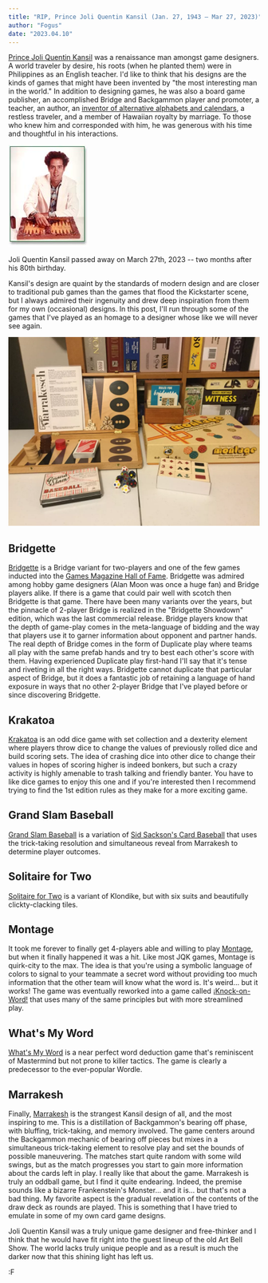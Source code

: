 ```yaml
---
title: "RIP, Prince Joli Quentin Kansil (Jan. 27, 1943 – Mar 27, 2023)"
author: "Fogus"
date: "2023.04.10"
---
```


[Prince Joli Quentin Kansil](https://en.wikipedia.org/wiki/Joli_Quentin_Kansil) was a renaissance man amongst game designers. A world traveler by desire, his roots (when he planted them) were in Philippines as an English teacher. I'd like to think that his designs are the kinds of games that might have been invented by "the most interesting man in the world." In addition to designing games, he was also a board game publisher, an accomplished Bridge and Backgammon player and promoter, a teacher, an author, an [inventor of alternative alphabets and calendars](http://web.archive.org/web/20060710031108/http://www.indochinegame.com/board_games/other_projects.html), a restless traveler, and a member of Hawaiian royalty by marriage. To those who knew him and corresponded with him, he was generous with his time and thoughtful in his interactions.

![PJQK](pjqk.jpeg)

Joli Quentin Kansil passed away on March 27th, 2023 -- two months after his 80th birthday.

Kansil's design are quaint by the standards of modern design and are closer to traditional pub games than the games that flood the Kickstarter scene, but I always admired their ingenuity and drew deep inspiration from them for my own (occasional) designs. In this post, I'll run through some of the games that I've played as an homage to a designer whose like we will never see again.

![My personal collection of PJQK games](pjqk-coll.png)

## Bridgette

[Bridgette](https://boardgamegeek.com/boardgame/2758/bridgette) is a Bridge variant for two-players and one of the few games inducted into the [Games Magazine Hall of Fame](https://web.archive.org/web/20100417062722/http://www.gamesmagazine-online.com/gameslinks/hallofame.html). Bridgette was admired among hobby game designers (Alan Moon was once a huge fan) and Bridge players alike. If there is a game that could pair well with scotch then Bridgette is that game. There have been many variants over the years, but the pinnacle of 2-player Bridge is realized in the "Bridgette Showdown" edition, which was the last commercial release. Bridge players know that the depth of game-play comes in the meta-language of bidding and the way that players use it to garner information about opponent and partner hands. The real depth of Bridge comes in the form of Duplicate play where teams all play with the same prefab hands and try to best each other's score with them. Having experienced Duplicate play first-hand I'll say that it's tense and riveting in all the right ways. Bridgette cannot duplicate that particular aspect of Bridge, but it does a fantastic job of retaining a language of hand exposure in ways that no other 2-player Bridge that I've played before or since discovering Bridgette.

## Krakatoa 

[Krakatoa](https://boardgamegeek.com/boardgame/1306/krakatoa) is an odd dice game with set collection and a dexterity element where players throw dice to change the values of previously rolled dice and build scoring sets. The idea of crashing dice into other dice to change their values in hopes of scoring higher is indeed bonkers, but such a crazy activity is highly amenable to trash talking and friendly banter. You have to like dice games to enjoy this one and if you're interested then I recommend trying to find the 1st edition rules as they make for a more exciting game.

## Grand Slam Baseball

[Grand Slam Baseball](https://boardgamegeek.com/boardgame/4777/grand-slam-baseball) is a variation of [Sid Sackson's Card Baseball](https://boardgamegeek.com/boardgame/21682/card-baseball) that uses the trick-taking resolution and simultaneous reveal from Marrakesh to determine player outcomes.

## Solitaire for Two

[Solitaire for Two](https://boardgamegeek.com/boardgame/2602/solitaire-two) is a variant of Klondike, but with six suits and beautifully clickty-clacking tiles.

## Montage

It took me forever to finally get 4-players able and willing to play [Montage](https://boardgamegeek.com/boardgame/5243/montage), but when it finally happened it was a hit. Like most JQK games, Montage is quirk-city to the max. The idea is that you're using a symbolic language of colors to signal to your teammate a secret word without providing too much information that the other team will know what the word is. It's weird... but it works! The game was eventually reworked into a game called [¡Knock-on-Word!](https://boardgamegeek.com/boardgame/4072/knock-word) that uses many of the same principles but with more streamlined play.

## What's My Word

[What's My Word](https://boardgamegeek.com/boardgame/4079/whats-my-word) is a near perfect word deduction game that's reminiscent of Mastermind but not prone to killer tactics. The game is clearly a predecessor to the ever-popular Wordle.

## Marrakesh 

Finally, [Marrakesh](https://boardgamegeek.com/boardgame/685/marrakesh) is the strangest Kansil design of all, and the most inspiring to me. This is a distillation of Backgammon's bearing off phase, with bluffing, trick-taking, and memory involved. The game centers around the Backgammon mechanic of bearing off pieces but mixes in a simultaneous trick-taking element to resolve play and set the bounds of possible maneuvering. The matches start quite random with some wild swings, but as the match progresses you start to gain more information about the cards left in play. I really like that about the game. Marrakesh is truly an oddball game, but I find it quite endearing. Indeed, the premise sounds like a bizarre Frankenstein's Monster... and it is... but that's not a bad thing. My favorite aspect is the gradual revelation of the contents of the draw deck as rounds are played. This is something that I have tried to emulate in some of my own card game designs.

Joli Quentin Kansil was a truly unique game designer and free-thinker and I think that he would have fit right into the guest lineup of the old Art Bell Show. The world lacks truly unique people and as a result is much the darker now that this shining light has left us.

:F
